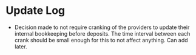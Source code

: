 # Update Log
- Decision made to not require cranking of the providers to update their internal bookkeeping before deposits. The time interval between each crank should be small enough for this to not affect anything. Can add later.